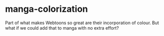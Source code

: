 # manga-colorization
Part of what makes Webtoons so great are their incorporation of colour. But what if we could add that to manga with no extra effort?
